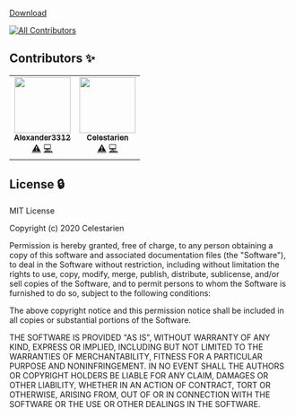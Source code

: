 [Download](https://github.com/Celestarien/discordwasinfected/releases)
<!-- ALL-CONTRIBUTORS-BADGE:START - Do not remove or modify this section -->
[![All Contributors](https://img.shields.io/badge/all_contributors-2-orange.svg?style=flat-square)](#contributors-)
<!-- ALL-CONTRIBUTORS-BADGE:END -->

## Contributors ✨

<!-- ALL-CONTRIBUTORS-LIST:START - Do not remove or modify this section -->
<!-- prettier-ignore-start -->
<!-- markdownlint-disable -->
<table>
  <tr>
    <td align="center"><a href="https://github.com/Alexander3312"><img src="https://avatars3.githubusercontent.com/u/36813450?v=4" width="100px;" alt=""/><br /><sub><b>Alexander3312</b></sub></a><br /><a href="https://github.com/Celestarien/discordwasinfected/commits?author=Alexander3312" title="Tests">⚠️</a> <a href="https://github.com/Celestarien/discordwasinfected/commits?author=Alexander3312" title="Code">💻</a></td>
    <td align="center"><a href="https://github.com/Celestarien"><img src="https://avatars2.githubusercontent.com/u/43401854?v=4" width="100px;" alt=""/><br /><sub><b>Celestarien</b></sub></a><br /><a href="https://github.com/Celestarien/discordwasinfected/commits?author=Celestarien" title="Tests">⚠️</a> <a href="https://github.com/Celestarien/discordwasinfected/commits?author=Celestarien" title="Code">💻</a></td>
  </tr>
</table>

<!-- markdownlint-enable -->
<!-- prettier-ignore-end -->
<!-- ALL-CONTRIBUTORS-LIST:END -->

## License 🔒

MIT License

Copyright (c) 2020 Celestarien

Permission is hereby granted, free of charge, to any person obtaining a copy
of this software and associated documentation files (the "Software"), to deal
in the Software without restriction, including without limitation the rights
to use, copy, modify, merge, publish, distribute, sublicense, and/or sell
copies of the Software, and to permit persons to whom the Software is
furnished to do so, subject to the following conditions:

The above copyright notice and this permission notice shall be included in all
copies or substantial portions of the Software.

THE SOFTWARE IS PROVIDED "AS IS", WITHOUT WARRANTY OF ANY KIND, EXPRESS OR
IMPLIED, INCLUDING BUT NOT LIMITED TO THE WARRANTIES OF MERCHANTABILITY,
FITNESS FOR A PARTICULAR PURPOSE AND NONINFRINGEMENT. IN NO EVENT SHALL THE
AUTHORS OR COPYRIGHT HOLDERS BE LIABLE FOR ANY CLAIM, DAMAGES OR OTHER
LIABILITY, WHETHER IN AN ACTION OF CONTRACT, TORT OR OTHERWISE, ARISING FROM,
OUT OF OR IN CONNECTION WITH THE SOFTWARE OR THE USE OR OTHER DEALINGS IN THE
SOFTWARE.
